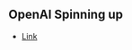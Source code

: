 ## OpenAI Spinning up
* [Link](https://spinningup.openai.com/en/latest/algorithms/sac.html)
         
